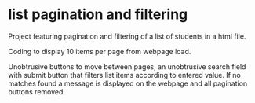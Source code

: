 # list pagination and filtering

Project featuring pagination and filtering of a list of students in a html file. 

Coding to display 10 items per page from webpage load.

Unobtrusive buttons to move between pages, an unobtrusive search field with submit button that filters list items according to entered value. If no matches found a message is displayed on the webpage and all pagination buttons removed. 


